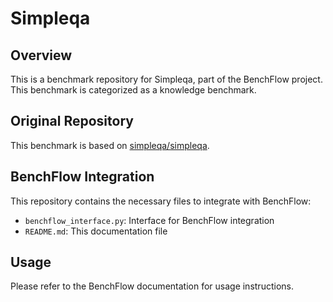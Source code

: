 # Simpleqa

## Overview

This is a benchmark repository for Simpleqa, part of the BenchFlow project. This benchmark is categorized as a knowledge benchmark.

## Original Repository

This benchmark is based on [simpleqa/simpleqa](https://github.com/simpleqa/simpleqa).

## BenchFlow Integration

This repository contains the necessary files to integrate with BenchFlow:

- `benchflow_interface.py`: Interface for BenchFlow integration
- `README.md`: This documentation file

## Usage

Please refer to the BenchFlow documentation for usage instructions.
